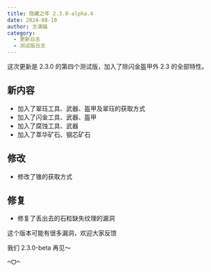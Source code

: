 ```yaml
---
title: 隐藏之年 2.3.0-alpha.4
date: 2024-08-10
author: 方漓猫
category:
  - 更新日志
  - 测试版日志
---
```

这次更新是 2.3.0 的第四个测试版，加入了除闪金盔甲外 2.3 的全部特性。

<!-- more -->
## 新内容
- 加入了翠珏工具、武器、盔甲及翠珏的获取方式
- 加入了闪金工具、武器、盔甲
- 加入了腐蚀工具、武器
- 加入了萃华矿石、钢芯矿石

## 修改
- 修改了锥的获取方式

## 修复
- 修复了丢出去的石粒缺失纹理的漏洞

这个版本可能有很多漏洞，欢迎大家反馈

我们 2.3.0-beta 再见～

 ᴖᗜᴖ